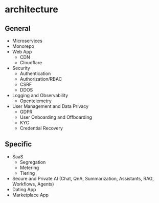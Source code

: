 # architecture

## General
- Microservices
- Monorepo
- Web App
    - CDN
    - Cloudflare
- Security
    - Authentication
    - Authorization/RBAC
    - CSRF
    - DDOS
- Logging and Observability
    - Opentelemetry
- User Management and Data Privacy
    - GDPR
    - User Onboarding and Offboarding
    - KYC
    - Credential Recovery
 
## Specific
- SaaS
    - Segregation
    - Metering
    - Tiering
- Secure and Private AI (Chat, QnA, Summarization, Assistants, RAG, Workflows, Agents)
- Dating App
- Marketplace App 
